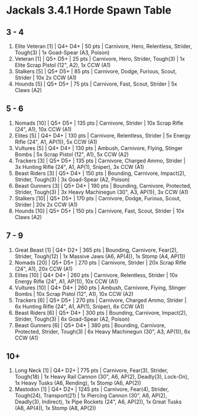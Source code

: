 # Jackals 3.4.1 Horde Spawn Table

## 3 - 4

1. Elite Veteran [1] | Q4+ D4+ | 50 pts | Carnivore, Hero, Relentless, Strider, Tough(3) | 1x Goad-Spear (A3, Poison)
1. Veteran [1] | Q5+ D5+ | 25 pts | Carnivore, Hero, Strider, Tough(3) | 1x Elite Scrap Pistol (12", A2), 1x CCW (A1)
1. Stalkers [5] | Q5+ D5+ | 85 pts | Carnivore, Dodge, Furious, Scout, Strider | 10x 2x CCW (A1)
1. Hounds [5] | Q5+ D5+ | 75 pts | Carnivore, Fast, Scout, Strider | 5x Claws (A2)

## 5 - 6

1. Nomads [10] | Q5+ D5+ | 135 pts | Carnivore, Strider | 10x Scrap Rifle (24", A1), 10x CCW (A1)
1. Elites [5] | Q4+ D4+ | 130 pts | Carnivore, Relentless, Strider | 5x Energy Rifle (24", A1, AP(1)), 5x CCW (A1)
1. Vultures [5] | Q4+ D4+ | 130 pts | Ambush, Carnivore, Flying, Stinger Bombs | 5x Scrap Pistol (12", A1), 5x CCW (A2)
1. Trackers [3] | Q5+ D5+ | 135 pts | Carnivore, Charged Ammo, Strider | 3x Hunting Rifle (24", A1, AP(1), Sniper), 3x CCW (A1)
1. Beast Riders [3] | Q5+ D4+ | 150 pts | Bounding, Carnivore, Impact(2), Strider, Tough(3) | 3x Goad-Spear (A2, Poison)
1. Beast Gunners [3] | Q5+ D4+ | 190 pts | Bounding, Carnivore, Protected, Strider, Tough(3) | 3x Heavy Machinegun (30", A3, AP(1)), 3x CCW (A1)
1. Stalkers [10] | Q5+ D5+ | 170 pts | Carnivore, Dodge, Furious, Scout, Strider | 20x 2x CCW (A1)
1. Hounds [10] | Q5+ D5+ | 150 pts | Carnivore, Fast, Scout, Strider | 10x Claws (A2)

## 7 - 9

1. Great Beast [1] | Q4+ D2+ | 365 pts | Bounding, Carnivore, Fear(2), Strider, Tough(12) | 1x Massive Jaws (A6, AP(4)), 1x Stomp (A4, AP(1))
1. Nomads [20] | Q5+ D5+ | 270 pts | Carnivore, Strider | 20x Scrap Rifle (24", A1), 20x CCW (A1)
1. Elites [10] | Q4+ D4+ | 260 pts | Carnivore, Relentless, Strider | 10x Energy Rifle (24", A1, AP(1)), 10x CCW (A1)
1. Vultures [10] | Q4+ D4+ | 260 pts | Ambush, Carnivore, Flying, Stinger Bombs | 10x Scrap Pistol (12", A1), 10x CCW (A2)
1. Trackers [6] | Q5+ D5+ | 270 pts | Carnivore, Charged Ammo, Strider | 6x Hunting Rifle (24", A1, AP(1), Sniper), 6x CCW (A1)
1. Beast Riders [6] | Q5+ D4+ | 300 pts | Bounding, Carnivore, Impact(2), Strider, Tough(3) | 6x Goad-Spear (A2, Poison)
1. Beast Gunners [6] | Q5+ D4+ | 380 pts | Bounding, Carnivore, Protected, Strider, Tough(3) | 6x Heavy Machinegun (30", A3, AP(1)), 6x CCW (A1)

## 10+

1. Long Neck [1] | Q4+ D2+ | 775 pts | Carnivore, Fear(3), Strider, Tough(18) | 1x Heavy Rail Cannon (30", A6, AP(2), Deadly(3), Lock-On), 1x Heavy Tusks (A6, Rending), 1x Stomp (A6, AP(2))
1. Mastodon [1] | Q4+ D2+ | 1245 pts | Carnivore, Fear(4), Strider, Tough(24), Transport(21) | 1x Piercing Cannon (30", A6, AP(2), Deadly(3), Indirect), 1x Pipe Rockets (24", A6, AP(2)), 1x Great Tusks (A8, AP(4)), 1x Stomp (A8, AP(2))